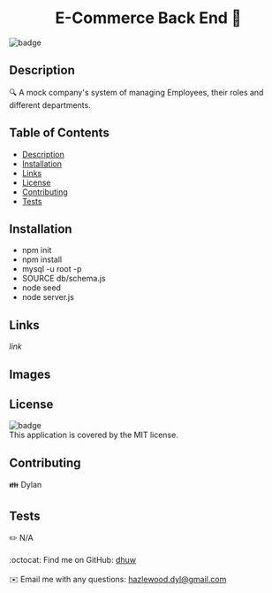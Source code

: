 <h1 align="center">E-Commerce Back End 👋</h1>
  
  ![badge](https://img.shields.io/badge/license-MIT-brightgreen)<br />
  ## Description
  🔍 A mock company's system of managing Employees, their roles and different departments. 
  ## Table of Contents
  - [Description](#description)
  - [Installation](#installation)
  - [Links](#links)
  - [License](#license)
  - [Contributing](#contributing)
  - [Tests](#tests)
  ## Installation
  - npm init
  - npm install
  - mysql -u root -p
  - SOURCE db/schema.js
  - node seed
  - node server.js
  
  ## Links
  *link*
  ## Images
  ## License
  ![badge](https://img.shields.io/badge/license-MIT-brightgreen)
  <br />
  This application is covered by the MIT license. 
  ## Contributing
  👪 Dylan
  ## Tests
  ✏️ N/A
  <br />
  <br />
  :octocat: Find me on GitHub: [dhuw](https://github.com/dhuw)<br />
  <br />
  ✉️ Email me with any questions: hazlewood.dyl@gmail.com<br /><br />
